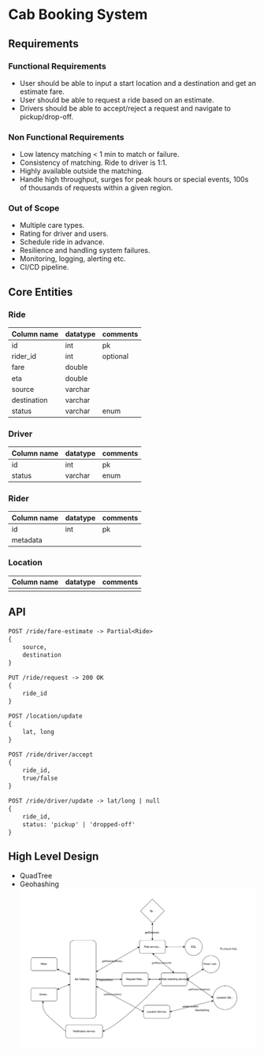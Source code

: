 # Cab Booking System
## Requirements
### Functional Requirements
- User should be able to input a start location and a destination and get an estimate fare.
- User should be able to request a ride based on an estimate.
- Drivers should be able to accept/reject a request and navigate to pickup/drop-off.
### Non Functional Requirements
- Low latency matching < 1 min to match or failure.
- Consistency of matching. Ride to driver is 1:1.
- Highly available outside the matching.
- Handle high throughput, surges for peak hours or special events, 100s of thousands of requests within a given region.
### Out of Scope
- Multiple care types.
- Rating for driver and users.
- Schedule ride in advance.
- Resilience and handling system failures.
- Monitoring, logging, alerting etc.
- CI/CD pipeline.
## Core Entities
### Ride
| Column name | datatype | comments |
|-------------|----------|----------|
| id          | int      | pk       |
| rider_id    | int      | optional |
| fare        | double   |
| eta         | double   |
| source      | varchar  |
| destination | varchar  |
| status      | varchar  | enum     |

### Driver
| Column name | datatype | comments |
|-------------|----------|----------|
| id          | int      | pk       |
| status      | varchar  | enum     |

### Rider
| Column name | datatype | comments |
|-------------|----------|----------|
| id          | int      | pk       |
| metadata    |
### Location
| Column name | datatype | comments |
|-------------|----------|----------|
|             |          |          |

## API
```fare-estimate
POST /ride/fare-estimate -> Partial<Ride>
{
    source,
    destination
}
```
```ride request
PUT /ride/request -> 200 OK
{   
    ride_id
}
```
```location update
POST /location/update
{
    lat, long
}
```
```ride accept
POST /ride/driver/accept
{
    ride_id,
    true/false
}
```
```drive update
POST /ride/driver/update -> lat/long | null
{
    ride_id,
    status: 'pickup' | 'dropped-off'
}
```
## High Level Design
- QuadTree
- Geohashing
![Cab booking system](/assets/cab%20booking.svg)